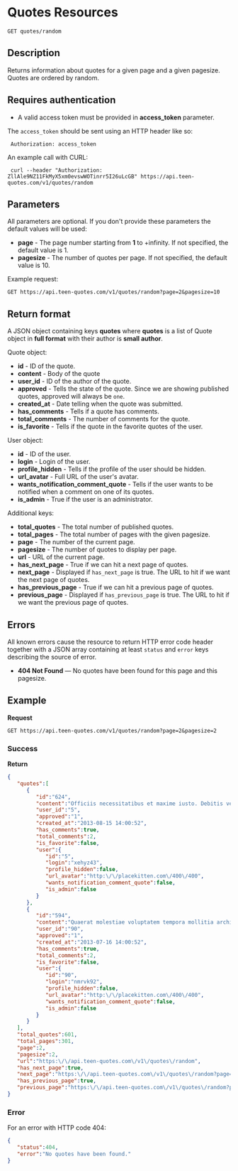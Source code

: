 # Quotes Resources

    GET quotes/random

## Description
Returns information about quotes for a given page and a given pagesize. Quotes are ordered by random.

## Requires authentication
* A valid access token must be provided in **access_token** parameter.

The `access_token` should be sent using an HTTP header like so:

     Authorization: access_token

An example call with CURL:

     curl --header "Authorization: ZllAle9NZ11FkMyX5xm0evswWOTinrr5I26uLcGB" https://api.teen-quotes.com/v1/quotes/random

## Parameters
All parameters are optional. If you don't provide these parameters the default values will be used:

- **page** - The page number starting from **1** to +infinity. If not specified, the default value is 1.
- **pagesize** - The number of quotes per page. If not specified, the default value is 10.

Example request:

    GET https://api.teen-quotes.com/v1/quotes/random?page=2&pagesize=10

## Return format
A JSON object containing keys **quotes** where **quotes** is a list of Quote object in **full format** with their author is **small author**.

Quote object:

- **id** - ID of the quote.
- **content** - Body of the quote
- **user_id** - ID of the author of the quote.
- **approved** - Tells the state of the quote. Since we are showing published quotes, approved will always be `one`.
- **created_at** - Date telling when the quote was submitted.
- **has_comments** - Tells if a quote has comments.
- **total_comments** - The number of comments for the quote.
- **is_favorite** - Tells if the quote in the favorite quotes of the user.


User object:

- **id** - ID of the user.
- **login** - Login of the user.
- **profile_hidden** - Tells if the profile of the user should be hidden.
- **url_avatar** - Full URL of the user's avatar.
- **wants_notification_comment_quote** - Tells if the user wants to be notified when a comment on one of its quotes.
- **is_admin** - True if the user is an administrator.

Additional keys:

- **total_quotes** - The total number of published quotes.
- **total_pages** - The total number of pages with the given pagesize.
- **page** - The number of the current page.
- **pagesize** - The number of quotes to display per page.
- **url** - URL of the current page.
- **has_next_page** - True if we can hit a next page of quotes.
- **next_page** - Displayed if `has_next_page` is true. The URL to hit if we want the next page of quotes.
- **has_previous_page** - True if we can hit a previous page of quotes.
- **previous_page** - Displayed if `has_previous_page` is true. The URL to hit if we want the previous page of quotes.

## Errors
All known errors cause the resource to return HTTP error code header together with a JSON array containing at least `status` and `error` keys describing the source of error.

- **404 Not Found** — No quotes have been found for this page and this pagesize.

## Example
**Request**

    GET https://api.teen-quotes.com/v1/quotes/random?page=2&pagesize=2

### Success
**Return**
``` json
{
   "quotes":[
      {
         "id":"624",
         "content":"Officiis necessitatibus et maxime iusto. Debitis veritatis quae reiciendis aut iusto dolores nihil quam. Voluptatem ut deleniti suscipit.",
         "user_id":"5",
         "approved":"1",
         "created_at":"2013-08-15 14:00:52",
         "has_comments":true,
         "total_comments":2,
         "is_favorite":false,
         "user":{
            "id":"5",
            "login":"xehyz43",
            "profile_hidden":false,
            "url_avatar":"http:\/\/placekitten.com\/400\/400",
            "wants_notification_comment_quote":false,
            "is_admin":false
         }
      },
      {
         "id":"594",
         "content":"Quaerat molestiae voluptatem tempora mollitia architecto. Ut accusantium tempora dolorem magni nihil sit.",
         "user_id":"90",
         "approved":"1",
         "created_at":"2013-07-16 14:00:52",
         "has_comments":true,
         "total_comments":2,
         "is_favorite":false,
         "user":{
            "id":"90",
            "login":"nmrvk92",
            "profile_hidden":false,
            "url_avatar":"http:\/\/placekitten.com\/400\/400",
            "wants_notification_comment_quote":false,
            "is_admin":false
         }
      }
   ],
   "total_quotes":601,
   "total_pages":301,
   "page":2,
   "pagesize":2,
   "url":"https:\/\/api.teen-quotes.com\/v1\/quotes\/random",
   "has_next_page":true,
   "next_page":"https:\/\/api.teen-quotes.com\/v1\/quotes\/random?page=3&pagesize=2",
   "has_previous_page":true,
   "previous_page":"https:\/\/api.teen-quotes.com\/v1\/quotes\/random?page=1&pagesize=2"
}
```
### Error
For an error with HTTP code 404:
``` json
{
   "status":404,
   "error":"No quotes have been found."
}
```
